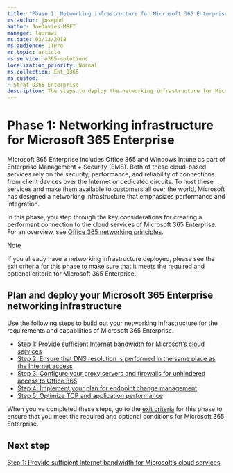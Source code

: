 ```yaml
---
title: "Phase 1: Networking infrastructure for Microsoft 365 Enterprise"
ms.author: josephd
author: JoeDavies-MSFT
manager: laurawi
ms.date: 03/13/2018
ms.audience: ITPro
ms.topic: article
ms.service: o365-solutions
localization_priority: Normal
ms.collection: Ent_O365
ms.custom:
- Strat_O365_Enterprise
description: The steps to deploy the networking infrastructure for Microsoft 365 Enterprise.
---
```


# Phase 1: Networking infrastructure for Microsoft 365 Enterprise

Microsoft 365 Enterprise includes Office 365 and Windows Intune as part of Enterprise Management + Security (EMS). Both of these cloud-based services rely on the security, performance, and reliability of connections from client devices over the Internet or dedicated circuits. To host these services and make them available to customers all over the world, Microsoft has designed a networking infrastructure that emphasizes performance and integration. 

In this phase, you step through the key considerations for creating a performant connection to the cloud services of Microsoft 365 Enterprise. For an overview, see [Office 365 networking principles](https://techcommunity.microsoft.com/t5/Office-365-Blog/Getting-the-best-connectivity-and-performance-in-Office-365/ba-p/124694).

>[!Note]
>If you already have a networking infrastructure deployed, please see the [exit criteria](networking-exit-criteria.md) for this phase to make sure that it meets the required and optional criteria for Microsoft 365 Enterprise.

## Plan and deploy your Microsoft 365 Enterprise networking infrastructure 

Use the following steps to build out your networking infrastructure for the requirements and capabilities of Microsoft 365 Enterprise.

- [Step 1: Provide sufficient Internet bandwidth for Microsoft’s cloud services](networking-provide-bandwidth-cloud-services.md)
- [Step 2: Ensure that DNS resolution is performed in the same place as the Internet access](networking-dns-resolution-same-location.md)
- [Step 3: Configure your proxy servers and firewalls for unhindered access to Office 365](networking-configure-proxies-firewalls.md)
- [Step 4: Implement your plan for endpoint change management](networking-implement-endpoint-change-mgmt.md)
- [Step 5: Optimize TCP and application performance](networking-optimize-tcp-performance.md)

When you've completed these steps, go to the [exit criteria](networking-exit-criteria.md) for this phase to ensure that you meet the required and optional conditions for Microsoft 365 Enterprise.

## Next step

[Step 1: Provide sufficient Internet bandwidth for Microsoft’s cloud services](networking-provide-bandwidth-cloud-services.md)

